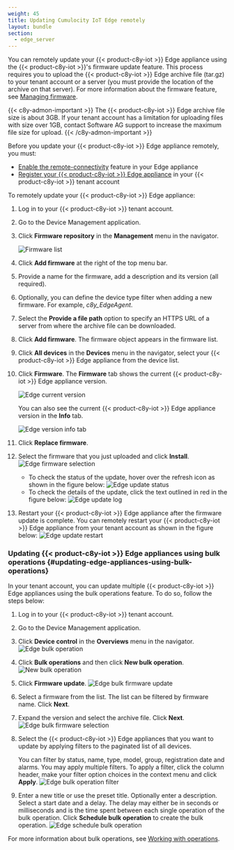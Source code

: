 ```yaml
---
weight: 45
title: Updating Cumulocity IoT Edge remotely
layout: bundle
section:
  - edge_server
---
```


You can remotely update your {{< product-c8y-iot >}} Edge appliance using the {{< product-c8y-iot >}}'s firmware update feature. This process requires you to upload the {{< product-c8y-iot >}} Edge archive file (tar.gz) to your tenant account or a server (you must provide the location of the archive on that server). For more information about the firmware feature, see [Managing firmware](/device-management-application/managing-device-data/#managing-firmware).

{{< c8y-admon-important >}}
The {{< product-c8y-iot >}} Edge archive file size is about 3GB. If your tenant account has a limitation for uploading files with size over 1GB, contact Software AG support to increase the maximum file size for upload.
{{< /c8y-admon-important >}}

Before you update your {{< product-c8y-iot >}} Edge appliance remotely, you must:

- [Enable the remote-connectivity](/edge/edge-connectivity/#config-remote-connectivity) feature in your Edge appliance
- [Register your {{< product-c8y-iot >}} Edge appliance](/edge/edge-connectivity/#registering-the-edge-appliance-in-the-cumulocity-iot-tenant) in your {{< product-c8y-iot >}} tenant account

To remotely update your {{< product-c8y-iot >}} Edge appliance:

1. Log in to your {{< product-c8y-iot >}} tenant account.

2. Go to the Device Management application.

3. Click **Firmware repository** in the **Management** menu in the navigator.

   ![Firmware list](/images/users-guide/DeviceManagement/devmgmt-firmware-list.png)

4. Click **Add firmware** at the right of the top menu bar.

5. Provide a name for the firmware, add a description and its version (all required).

6. Optionally, you can define the device type filter when adding a new firmware. For example, *c8y_EdgeAgent*.

7. Select the **Provide a file path** option to specify an HTTPS URL of a server from where the archive file can be downloaded.

8. Click **Add firmware**. The firmware object appears in the firmware list.

9. Click **All devices** in the **Devices** menu in the navigator, select your {{< product-c8y-iot >}} Edge appliance from the device list.

10. Click **Firmware**. The **Firmware** tab shows the current {{< product-c8y-iot >}} Edge appliance version.

    ![Edge current version](/images/edge/edge-firmware-current-version.png)

    You can also see the current {{< product-c8y-iot >}} Edge appliance version in the **Info** tab.

    ![Edge version info tab](/images/edge/edge-firmware-version-info-tab.png)

11. Click **Replace firmware**.

12. Select the firmware that you just uploaded and click **Install**.
    ![Edge firmware selection](/images/edge/edge-select-firmware.png)

    - To check the status of the update, hover over the refresh icon as shown in the figure below:
    ![Edge update status](/images/edge/edge-check-remote-update-status.png)
    - To check the details of the update, click the text outlined in red in the figure below:
    ![Edge update log](/images/edge/edge-check-remote-update-full-log.png)

13. Restart your {{< product-c8y-iot >}} Edge appliance after the firmware update is complete. You can remotely restart your {{< product-c8y-iot >}} Edge appliance from your tenant account as shown in the figure below:
    ![Edge update restart](/images/edge/edge-firmware-update-restart.png)

### Updating {{< product-c8y-iot >}} Edge appliances using bulk operations {#updating-edge-appliances-using-bulk-operations}

In your tenant account, you can update multiple {{< product-c8y-iot >}} Edge appliances using the bulk operations feature. To do so, follow the steps below:

1. Log in to your {{< product-c8y-iot >}} tenant account.

2. Go to the Device Management application.

3. Click **Device control** in the **Overviews** menu in the navigator.
   ![Edge bulk operation](/images/edge/edge-bulk-operation-page.png)

4. Click **Bulk operations** and then click **New bulk operation**.
   ![New bulk operation](/images/edge/edge-new-bulk-operation.png)

5. Click **Firmware update**.
   ![Edge bulk firmware update](/images/edge/edge-bulk-operation-firmware-update.png)

6. Select a firmware from the list. The list can be filtered by firmware name. Click **Next**.

7. Expand the version and select the archive file. Click **Next**.
   ![Edge bulk firmware selection](/images/edge/edge-bulk-operation-select-version.png)

8. Select the {{< product-c8y-iot >}} Edge appliances that you want to update by applying filters to the paginated list of all devices.

   You can filter by status, name, type, model, group, registration date and alarms. You may apply multiple filters. To apply a filter, click the column header,  make your filter option choices in the context menu and click **Apply**.
   ![Edge bulk operation filter](/images/edge/edge-bulk-operation-filter.png)

9. Enter a new title or use the preset title. Optionally enter a  description. Select a start date and a delay. The delay may either be in seconds or milliseconds and is the time spent between each single operation of the bulk operation. Click **Schedule bulk operation** to create the bulk operation.
   ![Edge schedule bulk operation](/images/edge/edge-schedule-bulk-operation.png)

For more information about bulk operations, see [Working with operations](/device-management-application/monitoring-and-controlling-devices/#working-with-operations).
